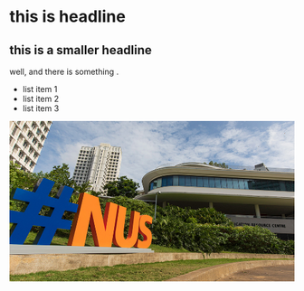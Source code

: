 # this is headline


## this is a smaller headline
well, and there is something .

* list item 1
* list item 2
* list item 3

![](h2.jpg)

